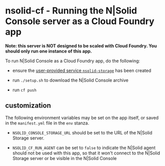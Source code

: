 nsolid-cf - Running the N|Solid Console server as a Cloud Foundry app
================================================================================

**Note: this server is NOT designed to be scaled with Cloud Foundry.
You should only run one instance of this app.**

To run N|Solid Console as a Cloud Foundry app, do the following:

* ensure the [user-provided service `nsolid-storage`][ups-nsolid-storage] has
  been created

* run `./setup.sh` to download the N|Solid Console archive

* run `cf push`


customization
--------------------------------------------------------------------------------

The following environment variables may be set on the app itself, or saved in
the `manifest.yml` file in the `env` stanza.


* `NSOLID_CONSOLE_STORAGE_URL` should be set to the URL of the N|Solid
  Storage server.

* `NSOLID_CF_RUN_AGENT` can be set to `false` to indicate the N|Solid agent
  should not be used with this app, so that it won't connect to the N|Solid
  Storage server or be visible in the N|Solid Console


[N|Solid buildpack]: https://github.com/nodesource/nsolid-buildpack-cf-v2
[ups-nsolid-storage]: https://github.com/nodesource/nsolid-buildpack-cf-v2#user-provided-service-nsolid-storage
